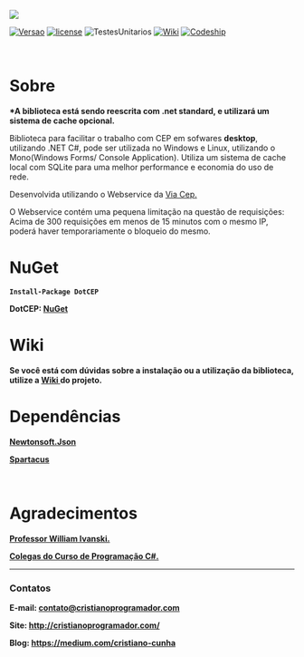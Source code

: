 <br>
<img src = http://i.imgur.com/12X632a.png>

<br>

[![Versao](https://img.shields.io/badge/Vers%C3%A3o-1.2.3-blue.svg?style=flat-square)](https://www.nuget.org/packages/DotCEP/)
[![license](https://img.shields.io/badge/Licence-MIT-blue.svg?style=flat-square)](https://github.com/CristianoRC/DotCEP/blob/master/LICENSE)
![TestesUnitarios](https://img.shields.io/badge/TestesUnitários-100%25-blue.svg?style=flat-square)
[![Wiki](https://img.shields.io/badge/Wiki-Ajuda-blue.svg?style=flat-square)](https://github.com/CristianoRC/DotCEP/wiki)
[![Codeship](https://img.shields.io/codeship/d6c1ddd0-16a3-0132-5f85-2e35c05e22b1.svg?style=flat-square)]()

<br>



<h1>Sobre</h1>

<b>*A biblioteca está sendo reescrita com .net standard, e utilizará um sistema de cache opcional.</b>

Biblioteca para facilitar o trabalho com CEP em sofwares <b>desktop</b>, utilizando .NET C#, pode ser utilizada no Windows e  Linux, utilizando o Mono(Windows Forms/ Console Application).
Utiliza um sistema de cache local com SQLite para uma melhor performance e economia do uso de rede.

Desenvolvida utilizando o Webservice da <a href="https://viacep.com.br/" target="_blank" >Via Cep.</a>

O Webservice contém uma pequena limitação na questão de requisições: Acima de 300 requisições em menos de 15 minutos com o mesmo IP, poderá haver temporariamente o bloqueio do mesmo.


<h1>NuGet </h1>

<b><code>Install-Package DotCEP</code><br >

<b> DotCEP: <a href="https://www.nuget.org/packages/DotCEP/" target="_blank" >NuGet</a></b>


<h1>Wiki</h1>
Se você está com dúvidas sobre a instalação ou a utilização da biblioteca, utilize a  <a href="https://github.com/CristianoRC/DotCEP/wiki" target="_blank" >Wiki </a>do projeto.

<br>

<h1> Dependências </h1>

<a href="https://www.nuget.org/packages/Newtonsoft.Json/" target="_blank" > <b>Newtonsoft.Json</b> </a>

<a href="https://github.com/wind39/spartacus" target="_blank" > <b>Spartacus</b> </a>

<br>

<h1> Agradecimentos </h1>
<a href="http://williamivanski.com.br/" target="_blank" >Professor William Ivanski.</a>

<a href="https://www.facebook.com/groups/1729461200615461/" target="_blank" >Colegas do Curso de Programação C#.</a>

<hr >

<h3> Contatos </h3>

<b>E-mail:</b> contato@cristianoprogramador.com

<b>Site:</b> http://cristianoprogramador.com/

<b>Blog:</b> https://medium.com/cristiano-cunha
